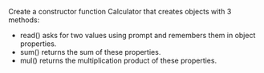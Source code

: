 Create a constructor function Calculator that creates objects with 3 methods:

- read() asks for two values using prompt and remembers them in object properties.
- sum() returns the sum of these properties.
- mul() returns the multiplication product of these properties.
